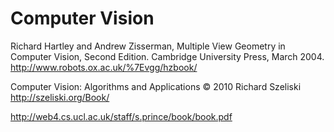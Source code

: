 # Computer Vision



Richard Hartley and Andrew Zisserman, Multiple View Geometry in Computer Vision, Second Edition. Cambridge University Press, March 2004. http://www.robots.ox.ac.uk/%7Evgg/hzbook/

Computer Vision: Algorithms and Applications © 2010 Richard Szeliski http://szeliski.org/Book/

http://web4.cs.ucl.ac.uk/staff/s.prince/book/book.pdf